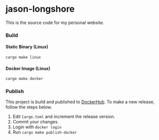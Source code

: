 # jason-longshore

This is the source code for my personal website.

### Build

#### Static Binary (Linux)

```bash
cargo make linux
```

#### Docker Image (Linux)

```bash
cargo make docker
```

### Publish

This project is build and published to [DockerHub](https://hub.docker.com/r/longshorej/jason-longshore/). To make a new release, follow the steps below.

1) Edit `Cargo.toml` and increment the release version.
2) Commit your changes.
3) Login with `docker login`
4) Run `cargo make publish-docker`
